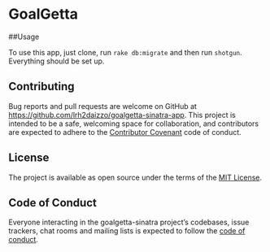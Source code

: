 # GoalGetta
##Usage

To use this app, just clone, run `rake db:migrate` and then run `shotgun`.
Everything should be set up.

## Contributing

Bug reports and pull requests are welcome on GitHub at https://github.com/lrh2daizzo/goalgetta-sinatra-app. This project is intended to be a safe, welcoming space for collaboration, and contributors are expected to adhere to the [Contributor Covenant](https://contributor-covenant.org/) code of conduct.

## License

The project is available as open source under the terms of the [MIT License](https://opensource.org/licenses/MIT).

## Code of Conduct

Everyone interacting in the goalgetta-sinatra project’s codebases, issue trackers, chat rooms and mailing lists is expected to follow the [code of conduct](https://www.contributor-covenant.org/version/1/4/code-of-conduct).